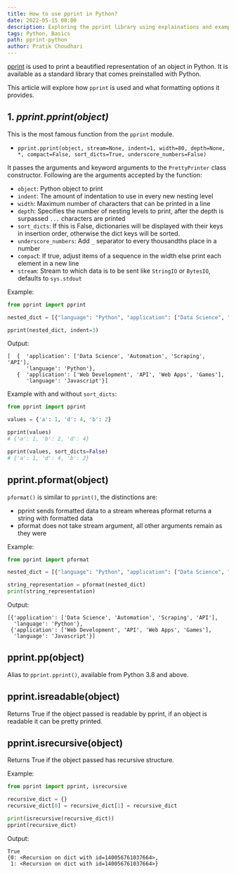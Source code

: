 ```yaml
---
title: How to use pprint in Python?
date: 2022-05-15 00:00
description: Exploring the pprint library using explainations and examples
tags: Python, Basics
path: pprint-python
author: Pratik Choudhari
---
```


[pprint](https://docs.python.org/3/library/pprint.html) is used to print a beautified representation of an object in Python. It is available as a standard library that comes preinstalled with Python.

This article will explore how `pprint` is used and what formatting options it provides.

## 1. *pprint.pprint(object)*

This is the most famous function from the `pprint` module.

- `pprint.pprint(object, stream=None, indent=1, width=80, depth=None, *, compact=False, sort_dicts=True, underscore_numbers=False)`

It passes the arguments and keyword arguments to the `PrettyPrinter` class constructor. Following are the arguments accepted by the function:

- `object`: Python object to print
- `indent`: The amount of indentation to use in every new nesting level
- `width`: Maximum number of characters that can be printed in a line
- `dept`h: Specifies the number of nesting levels to print, after the depth is surpassed `...` characters are printed
- `sort_dicts`: If this is False, dictionaries will be displayed with their keys in insertion order, otherwise the dict keys will be sorted.
- `underscore_numbers`: Add `_` separator to every thousandths place in a number
- `compac`t: If true, adjust items of a sequence in the width else print each element in a new line
- `stream`: Stream to which data is to be sent like `StringIO` or `BytesIO`, defaults to `sys.stdout`

Example:

```python
from pprint import pprint

nested_dict = [{"language": "Python", "application": ["Data Science", "Automation", "Scraping", "API"]}, {"language": "Javascript", "application": ["Web Development", "API", "Web Apps", "Games"]}]

pprint(nested_dict, indent=3)
```

Output:

```console
[  {  'application': ['Data Science', 'Automation', 'Scraping', 'API'],
      'language': 'Python'},
   {  'application': ['Web Development', 'API', 'Web Apps', 'Games'],
      'language': 'Javascript'}]
```

Example with and without `sort_dicts`:

```python
from pprint import pprint

values = {'a': 1, 'd': 4, 'b': 2}

pprint(values)
# {'a': 1, 'b': 2, 'd': 4}

pprint(values, sort_dicts=False)
# {'a': 1, 'd': 4, 'b': 2}
```

## pprint.pformat(object)

`pformat()` is similar to `pprint()`, the distinctions are:

- pprint sends formatted data to a stream whereas pformat returns a string with formatted data
- pformat does not take stream argument, all other arguments remain as they were

Example:

```python
from pprint import pformat

nested_dict = [{"language": "Python", "application": ["Data Science", "Automation", "Scraping", "API"]}, {"language": "Javascript", "application": ["Web Development", "API", "Web Apps", "Games"]}]

string_representation = pformat(nested_dict)
print(string_representation)
```

Output:

```console
[{'application': ['Data Science', 'Automation', 'Scraping', 'API'],
  'language': 'Python'},
 {'application': ['Web Development', 'API', 'Web Apps', 'Games'],
  'language': 'Javascript'}]
```

## pprint.pp(object)

Alias to `pprint.pprint()`, available from Python 3.8 and above.

## pprint.isreadable(object)

Returns True if the object passed is readable by pprint, if an object is readable it can be pretty printed.

## pprint.isrecursive(object)

Returns True if the object passed has recursive structure.

Example:

```python
from pprint import pprint, isrecursive

recursive_dict = {}
recursive_dict[0] = recursive_dict[1] = recursive_dict

print(isrecursive(recursive_dict))
pprint(recursive_dict)
```

Output:

```console
True
{0: <Recursion on dict with id=140056761037664>,
 1: <Recursion on dict with id=140056761037664>}
```
